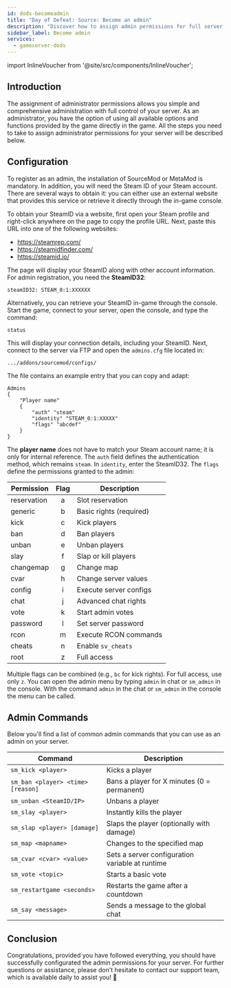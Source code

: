 ```yaml
---
id: dods-becomeadmin
title: "Day of Defeat: Source: Become an admin"
description: "Discover how to assign admin permissions for full server control and manage game functions effectively → Learn more now"
sidebar_label: Become admin
services:
  - gameserver-dods
---
```


import InlineVoucher from '@site/src/components/InlineVoucher';



## Introduction

The assignment of administrator permissions allows you simple and comprehensive administration with full control of your server. As an administrator, you have the option of using all available options and functions provided by the game directly in the game. All the steps you need to take to assign administrator permissions for your server will be described below.

<InlineVoucher />



## Configuration

To register as an admin, the installation of SourceMod or MetaMod is mandatory. In addition, you will need the Steam ID of your Steam account. There are several ways to obtain it: you can either use an external website that provides this service or retrieve it directly through the in-game console.


To obtain your SteamID via a website, first open your Steam profile and right-click anywhere on the page to copy the profile URL. Next, paste this URL into one of the following websites:

- https://steamrep.com/
- https://steamidfinder.com/
- https://steamid.io/

The page will display your SteamID along with other account information. For admin registration, you need the **SteamID32**:

```
steamID32: STEAM_0:1:XXXXXX
```

Alternatively, you can retrieve your SteamID in-game through the console. Start the game, connect to your server, open the console, and type the command:

```
status
```

This will display your connection details, including your SteamID. Next, connect to the server via FTP and open the `admins.cfg` file located in:

```
.../addons/sourcemod/configs/
```

The file contains an example entry that you can copy and adapt:

```
Admins
{
	"Player name"
	{
		"auth" "steam"
		"identity" "STEAM_0:1:XXXXX"
		"flags" "abcdef"
	}
}
```

The **player name** does not have to match your Steam account name; it is only for internal reference. The `auth` field defines the authentication method, which remains `steam`. In `identity`, enter the SteamID32. The `flags` define the permissions granted to the admin:

| Permission  | Flag | Description |
|-------------|:----:|-------------|
| reservation | a    | Slot reservation |
| generic     | b    | Basic rights (required) |
| kick        | c    | Kick players |
| ban         | d    | Ban players |
| unban       | e    | Unban players |
| slay        | f    | Slap or kill players |
| changemap   | g    | Change map |
| cvar        | h    | Change server values |
| config      | i    | Execute server configs |
| chat        | j    | Advanced chat rights |
| vote        | k    | Start admin votes |
| password    | l    | Set server password |
| rcon        | m    | Execute RCON commands |
| cheats      | n    | Enable `sv_cheats` |
| root        | z    | Full access |

Multiple flags can be combined (e.g., `bc` for kick rights). For full access, use only `z`. You can open the admin menu by typing `admin` in chat or `sm_admin` in the console. With the command `admin` in the chat or `sm_admin` in the console the menu can be called.



## Admin Commands

Below you'll find a list of common admin commands that you can use as an admin on your server.

| Command                           | Description                                     |
| --------------------------------- | ----------------------------------------------- |
| `sm_kick <player>`                | Kicks a player                                  |
| `sm_ban <player> <time> [reason]` | Bans a player for X minutes (0 = permanent)     |
| `sm_unban <SteamID/IP>`           | Unbans a player                                 |
| `sm_slay <player>`                | Instantly kills the player                      |
| `sm_slap <player> [damage]`       | Slaps the player (optionally with damage)       |
| `sm_map <mapname>`                | Changes to the specified map                    |
| `sm_cvar <cvar> <value>`          | Sets a server configuration variable at runtime |
| `sm_vote <topic>`                 | Starts a basic vote                             |
| `sm_restartgame <seconds>`        | Restarts the game after a countdown             |
| `sm_say <message>`                | Sends a message to the global chat              |



## Conclusion

Congratulations, provided you have followed everything, you should have successfully configurated the admin permissions for your server. For further questions or assistance, please don't hesitate to contact our support team, which is available daily to assist you! 🙂

<InlineVoucher />
